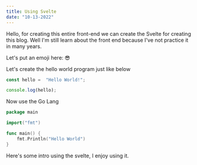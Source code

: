 ```yaml
---
title: Using Svelte
date: "10-13-2022"
---
```


Hello, for creating this entire front-end we can create the Svelte for creating this blog. Well I'm still learn about the front end because I've not practice it in many years.

Let's put an emoji here: 😎

Let's create the hello world program just like below

```javascript
const hello =  "Hello World!";

console.log(hello);
```

Now use the Go Lang
```go
package main

import("fmt")

func main() { 
    fmt.Println("Hello World")
}
```

Here's some intro using the svelte, I enjoy using it.
